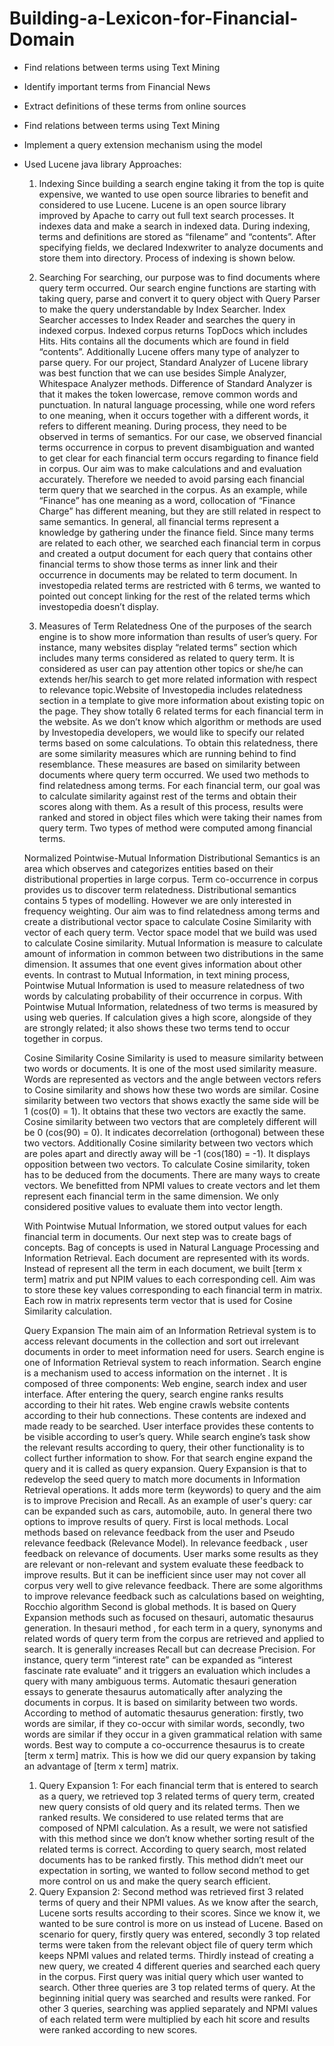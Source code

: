 # Building-a-Lexicon-for-Financial-Domain
- Find relations between terms using Text Mining 
- Identify important terms from Financial News
- Extract definitions of these terms from online sources
- Find relations between terms using Text Mining
- Implement a query extension mechanism using the model
- Used Lucene java library
Approaches:
  1. Indexing
  Since building a search engine taking it from the top is quite expensive, we wanted to use open source libraries to benefit and         considered to use Lucene. Lucene is an open source library improved by Apache to carry out full text search processes. It indexes data and  make a search in indexed data.
  During indexing, terms and definitions are stored as “filename” and “contents”. After specifying fields, we declared Indexwriter to analyze documents and store them into directory. Process of indexing is shown below.
  
  2.  Searching
  For searching, our purpose was to find documents where query term occurred. Our search engine functions are starting with taking query, parse and convert it to query object with Query Parser to make the query understandable by Index Searcher. Index Searcher accesses to Index Reader and searches the query in indexed corpus. Indexed corpus returns TopDocs which includes Hits. Hits contains all the documents which are found in field “contents”. Additionally Lucene offers many type of analyzer to parse query. For our project, Standard Analyzer of Lucene library was best function that we can use besides Simple Analyzer, Whitespace Analyzer methods. Difference of Standard Analyzer is that it makes the token lowercase, remove common words and punctuation.
In natural language processing, while one word refers to one meaning, when it occurs together with a different words, it refers to different meaning. During process, they need to be observed in terms of semantics. For our case, we observed financial terms occurrence in corpus to prevent disambiguation and wanted to get clear for each financial term occurs regarding to finance field in corpus. Our aim was to make calculations and and evaluation accurately. Therefore we needed to avoid parsing each financial term query that we searched in the corpus. As an example, while “Finance” has one meaning as a word, collocation of “Finance Charge” has different meaning, but they are still related in respect to same semantics. In general, all financial terms represent a knowledge by gathering under the finance field. Since many terms are related to each other, we searched each financial term in corpus and created a output document for each query that contains other financial terms to show those terms as inner link and their occurrence in documents may be related to term document. In investopedia related terms are restricted with 6 terms, we wanted to pointed out concept linking for the rest of the related terms which investopedia doesn’t display.
  3. Measures of Term Relatedness
  One of the purposes of the search engine is to show more information than results of user’s query. For instance, many websites display “related terms” section which includes many terms considered as related to query term. It is considered as user can pay attention other topics or she/he can extends her/his search to get more related information with respect to relevance topic.Website of Investopedia includes relatedness section in a template to give more information about existing topic on the page. They show totally 6 related terms for each financial term in the website. As we don’t know which algorithm or methods are used by Investopedia developers, we would like to specify our related terms based on some calculations. To obtain this relatedness, there are some similarity measures which are running behind to find resemblance. These measures are based on similarity between documents where query term occurred. We used two methods to find relatedness among terms. For each financial term, our goal was to calculate similarity against rest of the terms and obtain their scores along with them. As a result of this process, results were ranked and stored in object files which were taking their names from query term. Two types of method were computed among financial terms.
    
    Normalized Pointwise-Mutual Information
    Distributional Semantics is an area which observes and categorizes entities based on their distributional properties in large corpus. Term co-occurrence in corpus provides us to discover term relatedness. Distributional semantics contains 5 types of modelling. However we are only interested in frequency weighting. Our aim was to find relatedness among terms and create a distributional vector space to calculate Cosine Similarity with vector of each query term. Vector space model that we build was used to calculate Cosine similarity. Mutual Information is measure to calculate amount of information in common between two distributions in the same dimension. It assumes that one event gives information about other events. In contrast to Mutual Information, in text mining process, Pointwise Mutual Information is used to measure relatedness of two words by calculating probability of their occurrence in corpus. With Pointwise Mutual Information, relatedness of two terms is measured by using web queries. If calculation gives a high score, alongside of they are strongly related; it also shows these two terms tend to occur together in corpus.
    
    Cosine Similarity
    Cosine Similarity is used to measure similarity between two words or documents. It is one of the most used similarity measure. Words are represented as vectors and the angle between vectors refers to Cosine similarity and shows how these two words are similar. Cosine similarity between two vectors that shows exactly the same side will be 1 (cos(0) = 1). It obtains that these two vectors are exactly the same. Cosine similarity between two vectors that are completely different will be 0 (cos(90) = 0). It indicates decorrelation (orthogonal) between these two vectors. Additionally Cosine similarity between two vectors which are poles apart and directly away will be -1 (cos(180) = -1). It displays opposition between two vectors. To calculate Cosine similarity, token has to be deduced from the documents. There are many ways to create vectors. We benefitted from NPMI values to create vectors and let them represent each financial term in the same dimension. We only considered positive values to evaluate them into vector length.
    
    
    With Pointwise Mutual Information, we stored output values for each financial term in documents. Our next step was to create bags of concepts. Bag of concepts is used in Natural Language Processing and Information Retrieval. Each document are represented with its words. Instead of represent all the term in each document, we built [term x term] matrix and put NPIM values to each corresponding cell. Aim was to store these key values corresponding to each financial term in matrix. Each row in matrix represents term vector that is used for Cosine Similarity calculation.
    
    
    Query Expansion
    The main aim of an Information Retrieval system is to access relevant documents in the collection and sort out irrelevant documents in order to meet information need for users. Search engine is one of Information Retrieval system to reach information. Search engine is a mechanism used to access information on the internet . It is composed of three components: Web engine, search index and user interface. After entering the query, search engine ranks results according to their hit rates. Web engine crawls website contents according to their hub connections. These contents are indexed and made ready to be searched. User interface provides these contents to be visible according to user’s query. While search engine’s task show the relevant results according to query, their other functionality is to collect further information to show. For that search engine expand the query and it is called as query expansion. Query Expansion is that to redevelop the seed query to match more documents in Information Retrieval operations. It adds more term (keywords) to query and the aim is to improve Precision and Recall. As an example of user's query: car can be expanded such as cars, automobile, auto. In general there two options to improve results of query. First is local methods. Local methods based on relevance feedback from the user and Pseudo relevance feedback (Relevance Model). In relevance feedback , user feedback on relevance of documents. User marks some results as they are relevant or non-relevant and system evaluate these feedback to improve results. But it can be inefficient since user may not cover all corpus very well to give relevance feedback. There are some algorithms to improve relevance feedback such as calculations based on weighting, Rocchio algorithm Second is global methods. It is based on Query Expansion methods such as focused on thesauri, automatic thesaurus generation. In thesauri method , for each term in a query, synonyms and related words of query term from the corpus are retrieved and applied to search. It is generally increases Recall but can decrease Precision. For instance, query term “interest rate” can be expanded as “interest fascinate rate evaluate” and it triggers an evaluation which includes a query with many ambiguous terms. Automatic thesauri generation essays to generate thesaurus automatically after analyzing the documents in corpus. It is based on similarity between two words. According to method of automatic thesaurus generation: firstly, two words are similar, if they co-occur with similar words, secondly, two words are similar if they occur in a given grammatical relation with same words. Best way to compute a co-occurrence thesaurus is to create [term x term] matrix. This is how we did our query expansion by taking an advantage of [term x term] matrix.
     1. Query Expansion 1: For each financial term that is entered to search as a query, we retrieved top 3 related terms of query term, created new query consists of old query and its related terms. Then we ranked results. We considered to use related terms that are composed of NPMI calculation. As a result, we were not satisfied with this method since we don’t know whether sorting result of the related terms is correct. According to query search, most related documents has to be ranked firstly. This method didn’t meet our expectation in sorting, we wanted to follow second method to get more control on us and make the query search efficient.
     2. Query Expansion 2: Second method was retrieved first 3 related terms of query and their NPMI values. As we know after the search, Lucene sorts results according to their scores. Since we know it, we wanted to be sure control is more on us instead of Lucene. Based on scenario for query, firstly query was entered, secondly 3 top related terms were taken from the relevant object file of query term which keeps NPMI values and related terms. Thirdly instead of creating a new query, we created 4 different queries and searched each query in the corpus. First query was initial query which user wanted to search. Other three queries are 3 top related terms of query. At the beginning initial query was searched and results were ranked. For other 3 queries, searching was applied separately and NPMI values of each related term were multiplied by each hit score and results were ranked according to new scores.
    
